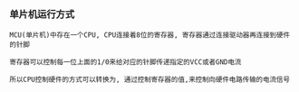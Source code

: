 ### 单片机运行方式
    MCU(单片机)中存在一个CPU, CPU连接着8位的寄存器, 寄存器通过连接驱动器再连接到硬件的针脚

    寄存器可以控制每一位上面的1/0来给对应的针脚传递指定的VCC或者GND电流
    
    所以CPU控制硬件的方式可以转换为, 通过控制寄存器的值,来控制向硬件电路传输的电流信号